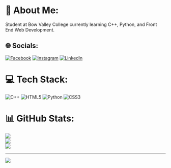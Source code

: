 # 💫 About Me:
Student at Bow Valley College currently learning C++, Python, and Front End Web Development.


## 🌐 Socials:
[![Facebook](https://img.shields.io/badge/Facebook-%231877F2.svg?logo=Facebook&logoColor=white)](https://m.facebook.com/BraydonLafleur04/) [![Instagram](https://img.shields.io/badge/Instagram-%23E4405F.svg?logo=Instagram&logoColor=white)](https://instagram.com/b.lafleur_) [![LinkedIn](https://img.shields.io/badge/LinkedIn-%230077B5.svg?logo=linkedin&logoColor=white)](https://www.linkedin.com/in/braydon-l-2421a6218/) 

# 💻 Tech Stack:
![C++](https://img.shields.io/badge/c++-%2300599C.svg?style=for-the-badge&logo=c%2B%2B&logoColor=white) ![HTML5](https://img.shields.io/badge/html5-%23E34F26.svg?style=for-the-badge&logo=html5&logoColor=white) ![Python](https://img.shields.io/badge/python-3670A0?style=for-the-badge&logo=python&logoColor=ffdd54) ![CSS3](https://img.shields.io/badge/css3-%231572B6.svg?style=for-the-badge&logo=css3&logoColor=white)
# 📊 GitHub Stats:
![](https://github-readme-stats.vercel.app/api?username=BrayLaf&theme=dark&hide_border=false&include_all_commits=false&count_private=false)<br/>
![](https://github-readme-streak-stats.herokuapp.com/?user=BrayLaf&theme=dark&hide_border=false)<br/>
![](https://github-readme-stats.vercel.app/api/top-langs/?username=BrayLaf&theme=dark&hide_border=false&include_all_commits=false&count_private=false&layout=compact)

---
[![](https://visitcount.itsvg.in/api?id=BrayLaf&icon=2&color=1)](https://visitcount.itsvg.in)

<!-- Proudly created with GPRM ( https://gprm.itsvg.in ) -->

<!--
**BrayLaf/BrayLaf** is a ✨ _special_ ✨ repository because its `README.md` (this file) appears on your GitHub profile.

Here are some ideas to get you started:

- 🔭 I’m currently working on ...
- 🌱 I’m currently learning ...
- 👯 I’m looking to collaborate on ...
- 🤔 I’m looking for help with ...
- 💬 Ask me about ...
- 📫 How to reach me: ...
- 😄 Pronouns: ...
- ⚡ Fun fact: ...
-->
